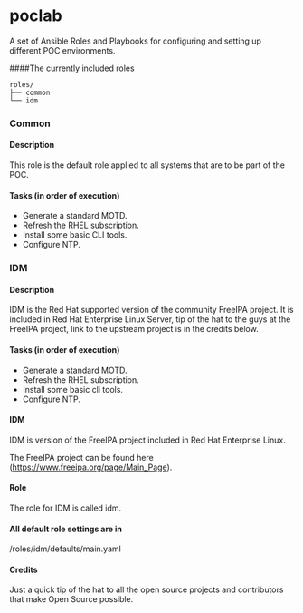 # poclab
A set of Ansible Roles and Playbooks for configuring and setting up different POC environments.

####The currently included roles

```
roles/
├── common
└── idm
```

### Common
#### Description
This role is the default role applied to all systems that are to be part of the POC.
#### Tasks (in order of execution)
  - Generate a standard MOTD.
  - Refresh the RHEL subscription.
  - Install some basic CLI tools.
  - Configure NTP.

### IDM
#### Description
IDM is the Red Hat supported version of the community FreeIPA project.
It is included in Red Hat Enterprise Linux Server, tip of the hat to the guys at the FreeIPA project, link to the upstream project is in the credits below.

#### Tasks (in order of execution)
  - Generate a standard MOTD.
  - Refresh the RHEL subscription.
  - Install some basic cli tools.
  - Configure NTP.

#### IDM
IDM is version of the FreeIPA project included in Red Hat Enterprise Linux.

The FreeIPA project can be found here (https://www.freeipa.org/page/Main_Page).

#### Role
The role for IDM is called idm.

#### All default role settings are in

/roles/idm/defaults/main.yaml


#### Credits
Just a quick tip of the hat to all the open source projects and contributors that make Open Source possible.